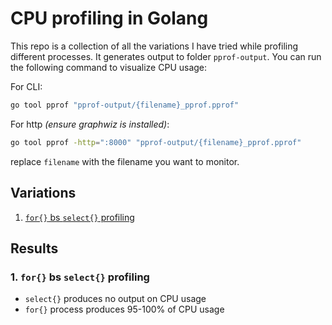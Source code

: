 # CPU profiling in Golang

This repo is a collection of all the variations I have tried while profiling different processes.
It generates output to folder `pprof-output`. You can run the following command to visualize CPU usage:

For CLI:
```bash
go tool pprof "pprof-output/{filename}_pprof.pprof"
```

For http _(ensure graphwiz is installed)_:
```bash
go tool pprof -http=":8000" "pprof-output/{filename}_pprof.pprof"
```
replace `filename` with the filename you want to monitor.


## Variations
1. [`for{}` bs `select{}` profiling]()


## Results
### 1. `for{}` bs `select{}` profiling
- `select{}` produces no output on CPU usage
- `for{}` process produces 95-100% of CPU usage

